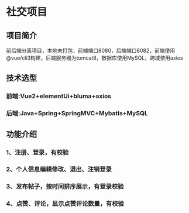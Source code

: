 # 社交项目

## 项目简介
前后端分离项目，本地未打包，前端端口8080，后端端口8082，前端使用@vue/cli3构建，后端服务器为tomcat8，数据库使用MySQL，跨域使用axios

## 技术选型
### 前端:Vue2+elementUi+bluma+axios
### 后端:Java+Spring+SpringMVC+Mybatis+MySQL 

## 功能介绍
### 1、注册、登录，有校验
### 2、个人信息编辑修改、退出、注销登录
### 3、发布帖子，按时间排序展示，有登录校验
### 4、点赞、评论，显示点赞评论数量，有校验
